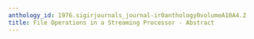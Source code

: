 ```yaml
---
anthology_id: 1976.sigirjournals_journal-ir0anthology0volumeA10A4.2
title: File Operations in a Streaming Processor - Abstract
---
```

